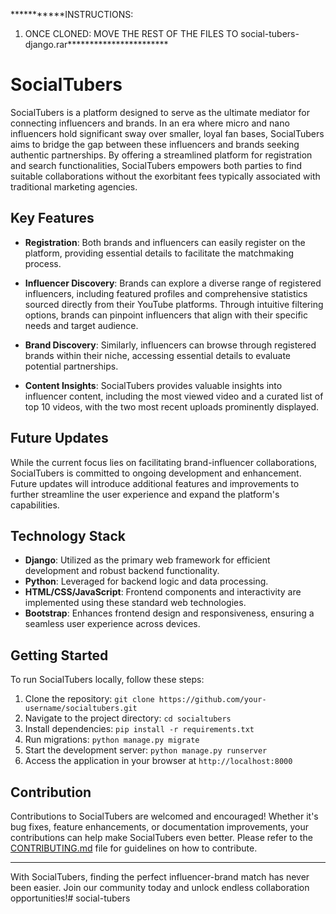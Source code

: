 ***********INSTRUCTIONS:
1. ONCE CLONED: MOVE THE REST OF THE FILES TO social-tubers-django.rar***********************













# SocialTubers

SocialTubers is a platform designed to serve as the ultimate mediator for connecting influencers and brands. In an era where micro and nano influencers hold significant sway over smaller, loyal fan bases, SocialTubers aims to bridge the gap between these influencers and brands seeking authentic partnerships. By offering a streamlined platform for registration and search functionalities, SocialTubers empowers both parties to find suitable collaborations without the exorbitant fees typically associated with traditional marketing agencies.

## Key Features

- **Registration**: Both brands and influencers can easily register on the platform, providing essential details to facilitate the matchmaking process.

- **Influencer Discovery**: Brands can explore a diverse range of registered influencers, including featured profiles and comprehensive statistics sourced directly from their YouTube platforms. Through intuitive filtering options, brands can pinpoint influencers that align with their specific needs and target audience.

- **Brand Discovery**: Similarly, influencers can browse through registered brands within their niche, accessing essential details to evaluate potential partnerships.

- **Content Insights**: SocialTubers provides valuable insights into influencer content, including the most viewed video and a curated list of top 10 videos, with the two most recent uploads prominently displayed.

## Future Updates

While the current focus lies on facilitating brand-influencer collaborations, SocialTubers is committed to ongoing development and enhancement. Future updates will introduce additional features and improvements to further streamline the user experience and expand the platform's capabilities.

## Technology Stack

- **Django**: Utilized as the primary web framework for efficient development and robust backend functionality.
- **Python**: Leveraged for backend logic and data processing.
- **HTML/CSS/JavaScript**: Frontend components and interactivity are implemented using these standard web technologies.
- **Bootstrap**: Enhances frontend design and responsiveness, ensuring a seamless user experience across devices.

## Getting Started

To run SocialTubers locally, follow these steps:

1. Clone the repository: `git clone https://github.com/your-username/socialtubers.git`
2. Navigate to the project directory: `cd socialtubers`
3. Install dependencies: `pip install -r requirements.txt`
4. Run migrations: `python manage.py migrate`
5. Start the development server: `python manage.py runserver`
6. Access the application in your browser at `http://localhost:8000`

## Contribution

Contributions to SocialTubers are welcomed and encouraged! Whether it's bug fixes, feature enhancements, or documentation improvements, your contributions can help make SocialTubers even better. Please refer to the [CONTRIBUTING.md](CONTRIBUTING.md) file for guidelines on how to contribute.


---

With SocialTubers, finding the perfect influencer-brand match has never been easier. Join our community today and unlock endless collaboration opportunities!#   s o c i a l - t u b e r s 
 
 
